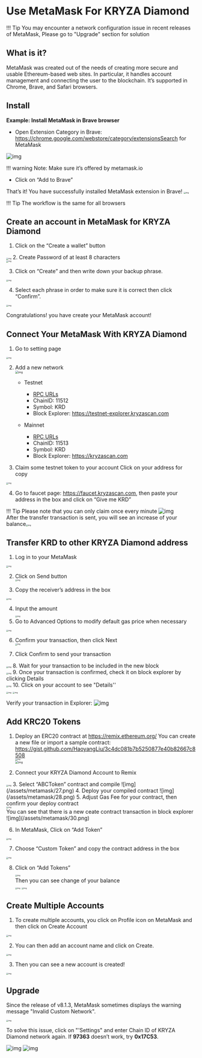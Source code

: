 # Use MetaMask For KRYZA Diamond


!!! Tip
    You may encounter a network configuration issue in recent releases of MetaMask, Please go to "Upgrade" section for solution


## What is it?

MetaMask was created out of the needs of creating more secure and usable Ethereum-based web sites. In particular, it handles account management and connecting the user to the blockchain.
It’s supported in Chrome, Brave, and Safari browsers.
## Install

**Example: Install MetaMask in Brave browser**

* Open Extension Category in Brave: https://chrome.google.com/webstore/category/extensionsSearch for MetaMask

![img](/assets/metamask/1.png)

!!! warning
    Note: Make sure it’s offered by metamask.io

* Click on “Add to Brave”

That’s it! You have successfully installed MetaMask extension in Brave!
<img src="/assets/metamask/2.png" alt="img" style="zoom:33%;" />

!!! Tip
    The workflow is the same for all browsers

## Create an account in MetaMask for KRYZA Diamond

1. Click on the “Create a wallet” button

<img src="/assets/metamask/3.png" alt="img" style="zoom:33%;" />
2. Create Password of at least 8 characters</br>
<img src="/assets/metamask/4.png" alt="img" style="zoom:33%;" />

3. Click on “Create” and then write down your backup phrase.

<img src="/assets/metamask/5.png" alt="img" style="zoom:33%;" />

4. Select each phrase in order to make sure it is correct then click “Confirm”.

<img src="/assets/metamask/6.png" alt="img" style="zoom:33%;" />

Congratulations! you have create your MetaMask account!

## Connect Your MetaMask With KRYZA Diamond

1. Go to setting page</br>

<img src="/assets/metamask/7.png" alt="img" style="zoom:33%;" />

2. Add a new network</br><img src="/assets/metamask/8.png" alt="img" style="zoom:50%;" /></br>

      * Testnet
        * [RPC URLs](../developer/rpc.md)
        * ChainID: 11512 
        * Symbol: KRD
        * Block Explorer: https://testnet-explorer.kryzascan.com

      * Mainnet
        * [RPC URLs](../developer/rpc.md)
        * ChainID: 11513 
        * Symbol: KRD
        * Block Explorer: https://kryzascan.com

3. Claim some testnet token to your account
Click on your address for copy
<img src="/assets/metamask/9.png" alt="img" style="zoom:33%;" />

4. Go to faucet page: https://faucet.kryzascan.com, then paste your address in the box and click on “Give me KRD”

!!! Tip
    Please note that you can only claim once every minute
![img](/assets/metamask/10.png)</br>
After the transfer transaction is sent, you will see an increase of your balance<img src="/assets/metamask/11.png" alt="img" style="zoom:33%;" />

## Transfer KRD to other KRYZA Diamond address

1. Log in to your MetaMask</br>
<img src="/assets/metamask/12.png" alt="img" style="zoom: 33%;" />

2. Click on Send button</br><img src="/assets/metamask/13.png" alt="img" style="zoom:33%;" />

3. Copy the receiver’s address in the box</br>
<img src="/assets/metamask/14.png" alt="img" style="zoom:33%;" />

4. Input the amount</br><img src="/assets/metamask/15.png" alt="img" style="zoom:33%;" />
5. Go to Advanced Options to modify default gas price when necessary </br>
<img src="/assets/metamask/16.png" alt="img" style="zoom:33%;" />

6. Confirm your transaction, then click Next</br><img src="/assets/metamask/17.png" alt="img" style="zoom:33%;" />

7. Click Confirm to send your transaction</br>
<img src="/assets/metamask/18.png" alt="img" style="zoom:33%;" />
8. Wait for your transaction to be included in the new block</br>
<img src="/assets/metamask/19.png" alt="img" style="zoom:33%;" />
9. Once your transaction is confirmed, check it on block explorer by clicking Details </br>
  <img src="/assets/metamask/20.png" alt="img" style="zoom:33%;" />
  10. Click on your account to see "Details''</br>
  <img src="/assets/metamask/21.png" alt="img" style="zoom:33%;" />		      					<img src="/assets/metamask/22.png" alt="img" style="zoom:33%;" />

Verify your transaction in Explorer:
![img](/assets/metamask/23.png)

## Add KRC20 Tokens
1. Deploy an ERC20 contract at https://remix.ethereum.org/
You can create a new file or import a sample contract: <https://gist.github.com/HaoyangLiu/3c4dc081b7b5250877e40b82667c8508></br>
<img src="/assets/metamask/24.png" alt="img" style="zoom:33%;" /></br><img src="/assets/metamask/25.png" alt="img" style="zoom:50%;" />

2. Connect your KRYZA Diamond Account to Remix</br>
<img src="/assets/metamask/26.png" alt="img" style="zoom:33%;" />
3. Select “ABCToken” contract and compile
![img](/assets/metamask/27.png)
4. Deploy your compiled contract
![img](/assets/metamask/28.png)
5. Adjust Gas Fee for your contract, then confirm your deploy contract</br>
<img src="/assets/metamask/29.png" alt="img" style="zoom:33%;" /></br>
You can see that there is a new ceate contract transaction in block explorer
![img](/assets/metamask/30.png)

6. In MetaMask, Click on “Add Token”</br>
<img src="/assets/metamask/31.png" alt="img" style="zoom:33%;" />

7. Choose “Custom Token” and copy the contract address in the box</br>
<img src="/assets/metamask/32.png" alt="img" style="zoom:33%;" />

8. Click on “Add Tokens”</br>
<img src="/assets/metamask/33.png" alt="img" style="zoom:33%;" /></br>
Then you can see change of your balance</br>
<img src="/assets/metamask/34.png" alt="img" style="zoom:33%;" />                                <img src="/assets/metamask/35.png" alt="img" style="zoom:33%;" />

## Create Multiple Accounts

1. To create multiple accounts, you click on Profile icon on MetaMask and then click on Create Account</br>
<img src="/assets/metamask/36.png" alt="img" style="zoom:33%;" />

2. You can then add an account name and click on Create.</br>
<img src="/assets/metamask/37.png" alt="img" style="zoom:33%;" />

3. Then you can see a new account is created!</br>
<img src="/assets/metamask/38.png" alt="img" style="zoom:33%;" />

## Upgrade

Since the release of v8.1.3, MetaMask sometimes displays the warning message "Invalid Custom Network".  

<img src="/assets/metamask/39.png" alt="img" style="zoom:33%;" />

To solve this issue, click on "'Settings" and enter Chain ID of KRYZA Diamond network again. If **97363** doesn’t work, try **0x17C53**. 

<img src="/assets/metamask/40.png" alt="img"  />

<img src="/assets/metamask/41.png" alt="img"  />
